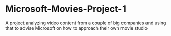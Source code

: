 # Microsoft-Movies-Project-1
A project analyzing video content from a couple of big companies and using that to advise Microsoft on how to approach their own movie studio
